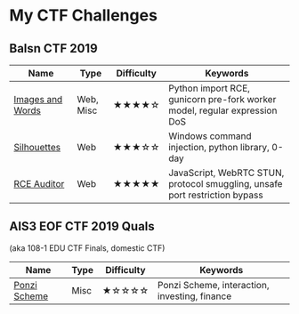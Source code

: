 # My CTF Challenges

## Balsn CTF 2019

| Name                                                | Type      | Difficulty | Keywords                                                     |
| --------------------------------------------------- | --------- | ---------- | ------------------------------------------------------------ |
| [Images and Words](balsn-ctf-2019/images-and-words) | Web, Misc | ★★★★☆      | Python import RCE, gunicorn pre-fork worker model, regular expression DoS |
| [Silhouettes](balsn-ctf-2019/silhouettes)           | Web       | ★★★☆☆      | Windows command injection, python library, 0-day             |
| [RCE Auditor](balsn-ctf-2019/rce-auditor)           | Web       | ★★★★★      | JavaScript, WebRTC STUN, protocol smuggling, unsafe port restriction bypass |

## AIS3 EOF CTF 2019 Quals

(aka 108-1 EDU CTF Finals, domestic CTF)

| Name                                                 | Type | Difficulty | Keywords                                      |
| ---------------------------------------------------- | ---- | ---------- | --------------------------------------------- |
| [Ponzi Scheme](ais3-eof-ctf-2019-quals/ponzi-scheme) | Misc | ★☆☆☆☆      | Ponzi Scheme, interaction, investing, finance |